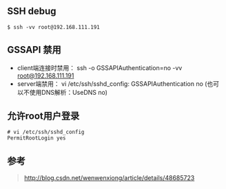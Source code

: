 ## SSH debug
```
$ ssh -vv root@192.168.111.191
```

## GSSAPI 禁用
- client端连接时禁用： ssh -o GSSAPIAuthentication=no -vv root@192.168.111.191
- server端禁用： vi /etc/ssh/sshd_config: GSSAPIAuthentication no (也可以不使用DNS解析：UseDNS no)

## 允许root用户登录
```
# vi /etc/ssh/sshd_config
PermitRootLogin yes
```

## 参考
> http://blog.csdn.net/wenwenxiong/article/details/48685723
